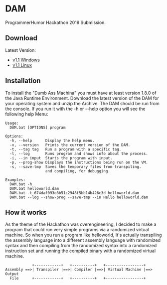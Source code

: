 # DAM
ProgrammerHumor Hackathon 2019 Submission.

## Download

Latest Version:
 * [v1.1 Windows](https://github.com/Sam36502/DAM/blob/master/releases/v1.1/DAM_v1.1_win.zip)
 * [v1.1 Linux](https://github.com/Sam36502/DAM/blob/master/releases/v1.1/DAM_v1.1_lin.zip)

## Installation
To install the "Dumb Ass Machina" you must have
at least version 1.8.0 of the Java Runtime Environment.
Download the latest version of the DAM for your operating system and unzip the Archive.
The DAM should be run from the console. If you run it with the -h or --help option you will
see the following help Menu:

```
Usage:
  DAM.bat [OPTIONS] program

Options:
  -h, --help      Display the help menu.
  -v, --version   Prints the current version of the DAM.
  -t, --tag tag   Run a program with a specific tag.
  -l, --log       Runs program and shows info about the process.
  -i, --in input  Starts the program with input.
  -p, --prog-show Displays the instructions being run on the VM.
  -s, --save-tmp  Saves the temporary files from transpiling.
                  and compiling, for debugging.

Examples:
  DAM.bat -h
  DAM.bat helloworld.dam
  DAM.bat -t 674daf093e8b51c2948f5bb14b426c3d helloworld.dam
  DAM.bat --log --show-prog --save-tmp --in Hello helloworld.dam
```

## How it works
As the theme of the Hackathon was overengineering, I decided to make a program that could
run very simple programs via a randomized virtual machine. So when you run a program like
helloworld, It's actually transpiling the assembly language into a different assembly language with
randomized syntax and then compiling from the randomized syntax into a randomized instruction set
and running the compiled binary with a randomized virtual machine.
```
            +------------+   +----------+   +-----------------+
Assembly ==>| Transpiler |==>| Compiler |==>| Virtual Machine |==> Output
  File      +------------+   +----------+   +-----------------+
```
